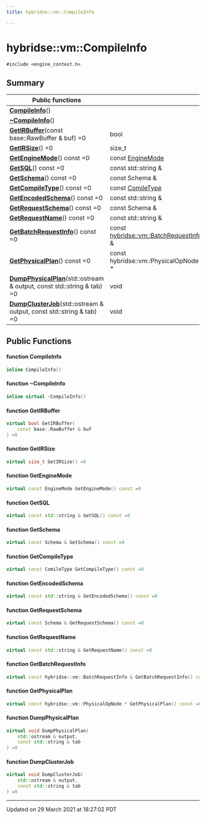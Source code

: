 ```yaml
---
title: hybridse::vm::CompileInfo

---
```

# hybridse::vm::CompileInfo



`#include <engine_context.h>`

## Summary


|  Public functions|            |
| -------------- | -------------- |
|**[CompileInfo](/hybridse/usage/api/c++/Classes/classhybridse_1_1vm_1_1_compile_info.md#function-compileinfo)**()|  |
|**[~CompileInfo](/hybridse/usage/api/c++/Classes/classhybridse_1_1vm_1_1_compile_info.md#function-~compileinfo)**()|  |
|**[GetIRBuffer](/hybridse/usage/api/c++/Classes/classhybridse_1_1vm_1_1_compile_info.md#function-getirbuffer)**(const base::RawBuffer & buf) =0| bool  |
|**[GetIRSize](/hybridse/usage/api/c++/Classes/classhybridse_1_1vm_1_1_compile_info.md#function-getirsize)**() =0| size_t  |
|**[GetEngineMode](/hybridse/usage/api/c++/Classes/classhybridse_1_1vm_1_1_compile_info.md#function-getenginemode)**() const =0| const [EngineMode](/hybridse/usage/api/c++/Namespaces/namespacehybridse_1_1vm.md#enum-enginemode)  |
|**[GetSQL](/hybridse/usage/api/c++/Classes/classhybridse_1_1vm_1_1_compile_info.md#function-getsql)**() const =0| const std::string &  |
|**[GetSchema](/hybridse/usage/api/c++/Classes/classhybridse_1_1vm_1_1_compile_info.md#function-getschema)**() const =0| const Schema &  |
|**[GetCompileType](/hybridse/usage/api/c++/Classes/classhybridse_1_1vm_1_1_compile_info.md#function-getcompiletype)**() const =0| const [ComileType](/hybridse/usage/api/c++/Namespaces/namespacehybridse_1_1vm.md#enum-comiletype)  |
|**[GetEncodedSchema](/hybridse/usage/api/c++/Classes/classhybridse_1_1vm_1_1_compile_info.md#function-getencodedschema)**() const =0| const std::string &  |
|**[GetRequestSchema](/hybridse/usage/api/c++/Classes/classhybridse_1_1vm_1_1_compile_info.md#function-getrequestschema)**() const =0| const Schema &  |
|**[GetRequestName](/hybridse/usage/api/c++/Classes/classhybridse_1_1vm_1_1_compile_info.md#function-getrequestname)**() const =0| const std::string &  |
|**[GetBatchRequestInfo](/hybridse/usage/api/c++/Classes/classhybridse_1_1vm_1_1_compile_info.md#function-getbatchrequestinfo)**() const =0| const [hybridse::vm::BatchRequestInfo](/hybridse/usage/api/c++/Classes/structhybridse_1_1vm_1_1_batch_request_info.md) &  |
|**[GetPhysicalPlan](/hybridse/usage/api/c++/Classes/classhybridse_1_1vm_1_1_compile_info.md#function-getphysicalplan)**() const =0| const hybridse::vm::PhysicalOpNode *  |
|**[DumpPhysicalPlan](/hybridse/usage/api/c++/Classes/classhybridse_1_1vm_1_1_compile_info.md#function-dumpphysicalplan)**(std::ostream & output, const std::string & tab) =0| void  |
|**[DumpClusterJob](/hybridse/usage/api/c++/Classes/classhybridse_1_1vm_1_1_compile_info.md#function-dumpclusterjob)**(std::ostream & output, const std::string & tab) =0| void  |

## Public Functions

#### function CompileInfo

```cpp
inline CompileInfo()
```


#### function ~CompileInfo

```cpp
inline virtual ~CompileInfo()
```


#### function GetIRBuffer

```cpp
virtual bool GetIRBuffer(
    const base::RawBuffer & buf
) =0
```


#### function GetIRSize

```cpp
virtual size_t GetIRSize() =0
```


#### function GetEngineMode

```cpp
virtual const EngineMode GetEngineMode() const =0
```


#### function GetSQL

```cpp
virtual const std::string & GetSQL() const =0
```


#### function GetSchema

```cpp
virtual const Schema & GetSchema() const =0
```


#### function GetCompileType

```cpp
virtual const ComileType GetCompileType() const =0
```


#### function GetEncodedSchema

```cpp
virtual const std::string & GetEncodedSchema() const =0
```


#### function GetRequestSchema

```cpp
virtual const Schema & GetRequestSchema() const =0
```


#### function GetRequestName

```cpp
virtual const std::string & GetRequestName() const =0
```


#### function GetBatchRequestInfo

```cpp
virtual const hybridse::vm::BatchRequestInfo & GetBatchRequestInfo() const =0
```


#### function GetPhysicalPlan

```cpp
virtual const hybridse::vm::PhysicalOpNode * GetPhysicalPlan() const =0
```


#### function DumpPhysicalPlan

```cpp
virtual void DumpPhysicalPlan(
    std::ostream & output,
    const std::string & tab
) =0
```


#### function DumpClusterJob

```cpp
virtual void DumpClusterJob(
    std::ostream & output,
    const std::string & tab
) =0
```


-------------------------------

Updated on 29 March 2021 at 18:27:02 PDT
